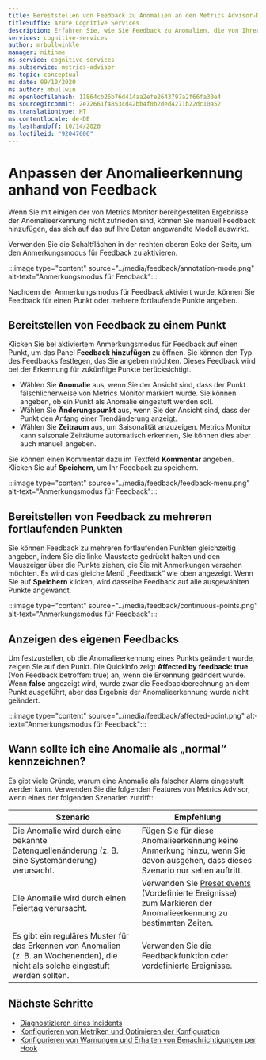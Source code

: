 ```yaml
---
title: Bereitstellen von Feedback zu Anomalien an den Metrics Advisor-Dienst
titleSuffix: Azure Cognitive Services
description: Erfahren Sie, wie Sie Feedback zu Anomalien, die von Ihrer Metrics Advisor-Instanz gefunden wurden, senden und die Ergebnisse optimieren.
services: cognitive-services
author: mrbullwinkle
manager: nitinme
ms.service: cognitive-services
ms.subservice: metrics-advisor
ms.topic: conceptual
ms.date: 09/10/2020
ms.author: mbullwin
ms.openlocfilehash: 11864cb26b76d414aa2efe2643797a2f66fa30e4
ms.sourcegitcommit: 2e72661f4853cd42bb4f0b2ded4271b22dc10a52
ms.translationtype: HT
ms.contentlocale: de-DE
ms.lasthandoff: 10/14/2020
ms.locfileid: "92047606"
---
```

# <a name="adjust-anomaly-detection-using-feedback"></a>Anpassen der Anomalieerkennung anhand von Feedback

Wenn Sie mit einigen der von Metrics Monitor bereitgestellten Ergebnisse der Anomalieerkennung nicht zufrieden sind, können Sie manuell Feedback hinzufügen, das sich auf das auf Ihre Daten angewandte Modell auswirkt. 

Verwenden Sie die Schaltflächen in der rechten oberen Ecke der Seite, um den Anmerkungsmodus für Feedback zu aktivieren.

:::image type="content" source="../media/feedback/annotation-mode.png" alt-text="Anmerkungsmodus für Feedback":::

Nachdem der Anmerkungsmodus für Feedback aktiviert wurde, können Sie Feedback für einen Punkt oder mehrere fortlaufende Punkte angeben.

## <a name="give-feedback-for-one-point"></a>Bereitstellen von Feedback zu einem Punkt 

Klicken Sie bei aktiviertem Anmerkungsmodus für Feedback auf einen Punkt, um das Panel **Feedback hinzufügen** zu öffnen. Sie können den Typ des Feedbacks festlegen, das Sie angeben möchten. Dieses Feedback wird bei der Erkennung für zukünftige Punkte berücksichtigt.  

* Wählen Sie **Anomalie** aus, wenn Sie der Ansicht sind, dass der Punkt fälschlicherweise von Metrics Monitor markiert wurde. Sie können angeben, ob ein Punkt als Anomalie eingestuft werden soll. 
* Wählen Sie **Änderungspunkt** aus, wenn Sie der Ansicht sind, dass der Punkt den Anfang einer Trendänderung anzeigt.
* Wählen Sie **Zeitraum** aus, um Saisonalität anzuzeigen. Metrics Monitor kann saisonale Zeiträume automatisch erkennen, Sie können dies aber auch manuell angeben. 

Sie können einen Kommentar dazu im Textfeld **Kommentar** angeben. Klicken Sie auf **Speichern**, um Ihr Feedback zu speichern.

:::image type="content" source="../media/feedback/feedback-menu.png" alt-text="Anmerkungsmodus für Feedback":::

## <a name="give-feedback-for-multiple-continuous-points"></a>Bereitstellen von Feedback zu mehreren fortlaufenden Punkten

Sie können Feedback zu mehreren fortlaufenden Punkten gleichzeitig angeben, indem Sie die linke Maustaste gedrückt halten und den Mauszeiger über die Punkte ziehen, die Sie mit Anmerkungen versehen möchten. Es wird das gleiche Menü „Feedback“ wie oben angezeigt. Wenn Sie auf **Speichern** klicken, wird dasselbe Feedback auf alle ausgewählten Punkte angewandt.

:::image type="content" source="../media/feedback/continuous-points.png" alt-text="Anmerkungsmodus für Feedback":::

## <a name="how-to-view-my-feedback"></a>Anzeigen des eigenen Feedbacks

Um festzustellen, ob die Anomalieerkennung eines Punkts geändert wurde, zeigen Sie auf den Punkt. Die QuickInfo zeigt **Affected by feedback: true** (Von Feedback betroffen: true) an, wenn die Erkennung geändert wurde. Wenn **false** angezeigt wird, wurde zwar die Feedbackberechnung an dem Punkt ausgeführt, aber das Ergebnis der Anomalieerkennung wurde nicht geändert.

:::image type="content" source="../media/feedback/affected-point.png" alt-text="Anmerkungsmodus für Feedback":::

## <a name="when-should-i-annotate-an-anomaly-as-normal"></a>Wann sollte ich eine Anomalie als „normal“ kennzeichnen?

Es gibt viele Gründe, warum eine Anomalie als falscher Alarm eingestuft werden kann. Verwenden Sie die folgenden Features von Metrics Advisor, wenn eines der folgenden Szenarien zutrifft:


|Szenario  |Empfehlung |
|---------|---------|
|Die Anomalie wird durch eine bekannte Datenquellenänderung (z. B. eine Systemänderung) verursacht.     | Fügen Sie für diese Anomalieerkennung keine Anmerkung hinzu, wenn Sie davon ausgehen, dass dieses Szenario nur selten auftritt.        |
|Die Anomalie wird durch einen Feiertag verursacht.     | Verwenden Sie [Preset events](configure-metrics.md#preset-events) (Vordefinierte Ereignisse) zum Markieren der Anomalieerkennung zu bestimmten Zeiten.       |
|Es gibt ein reguläres Muster für das Erkennen von Anomalien (z. B. an Wochenenden), die nicht als solche eingestuft werden sollten.      |Verwenden Sie die Feedbackfunktion oder vordefinierte Ereignisse.        |

## <a name="next-steps"></a>Nächste Schritte
- [Diagnostizieren eines Incidents](diagnose-incident.md)
- [Konfigurieren von Metriken und Optimieren der Konfiguration](configure-metrics.md)
- [Konfigurieren von Warnungen und Erhalten von Benachrichtigungen per Hook](../how-tos/alerts.md)